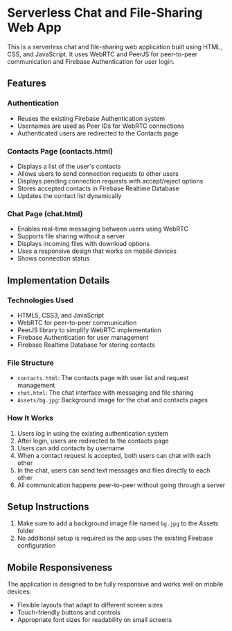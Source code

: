 # Serverless Chat and File-Sharing Web App

This is a serverless chat and file-sharing web application built using HTML, CSS, and JavaScript. It uses WebRTC and PeerJS for peer-to-peer communication and Firebase Authentication for user login.

## Features

### Authentication
- Reuses the existing Firebase Authentication system
- Usernames are used as Peer IDs for WebRTC connections
- Authenticated users are redirected to the Contacts page

### Contacts Page (contacts.html)
- Displays a list of the user's contacts
- Allows users to send connection requests to other users
- Displays pending connection requests with accept/reject options
- Stores accepted contacts in Firebase Realtime Database
- Updates the contact list dynamically

### Chat Page (chat.html)
- Enables real-time messaging between users using WebRTC
- Supports file sharing without a server
- Displays incoming files with download options
- Uses a responsive design that works on mobile devices
- Shows connection status

## Implementation Details

### Technologies Used
- HTML5, CSS3, and JavaScript
- WebRTC for peer-to-peer communication
- PeerJS library to simplify WebRTC implementation
- Firebase Authentication for user management
- Firebase Realtime Database for storing contacts

### File Structure
- `contacts.html`: The contacts page with user list and request management
- `chat.html`: The chat interface with messaging and file sharing
- `Assets/bg.jpg`: Background image for the chat and contacts pages

### How It Works
1. Users log in using the existing authentication system
2. After login, users are redirected to the contacts page
3. Users can add contacts by username
4. When a contact request is accepted, both users can chat with each other
5. In the chat, users can send text messages and files directly to each other
6. All communication happens peer-to-peer without going through a server

## Setup Instructions

1. Make sure to add a background image file named `bg.jpg` to the Assets folder
2. No additional setup is required as the app uses the existing Firebase configuration

## Mobile Responsiveness

The application is designed to be fully responsive and works well on mobile devices:
- Flexible layouts that adapt to different screen sizes
- Touch-friendly buttons and controls
- Appropriate font sizes for readability on small screens